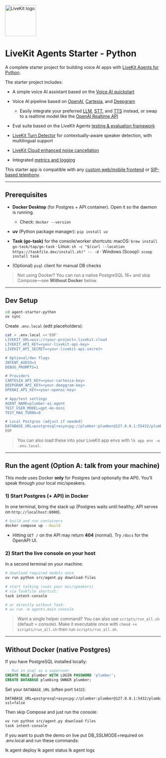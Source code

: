 <a href="https://livekit.io/">
  <img src="./.github/assets/livekit-mark.png" alt="LiveKit logo" width="100" height="100">
</a>

# LiveKit Agents Starter - Python

A complete starter project for building voice AI apps with [LiveKit Agents for Python](https://github.com/livekit/agents).

The starter project includes:

* A simple voice AI assistant based on the [Voice AI quickstart](https://docs.livekit.io/agents/start/voice-ai/)
* Voice AI pipeline based on [OpenAI](https://docs.livekit.io/agents/integrations/llm/openai/), [Cartesia](https://docs.livekit.io/agents/integrations/tts/cartesia/), and [Deepgram](https://docs.livekit.io/agents/integrations/llm/deepgram/)

  * Easily integrate your preferred [LLM](https://docs.livekit.io/agents/integrations/llm/), [STT](https://docs.livekit.io/agents/integrations/stt/), and [TTS](https://docs.livekit.io/agents/integrations/tts/) instead, or swap to a realtime model like the [OpenAI Realtime API](https://docs.livekit.io/agents/integrations/realtime/openai)
* Eval suite based on the LiveKit Agents [testing & evaluation framework](https://docs.livekit.io/agents/build/testing/)
* [LiveKit Turn Detector](https://docs.livekit.io/agents/build/turns/turn-detector/) for contextually-aware speaker detection, with multilingual support
* [LiveKit Cloud enhanced noise cancellation](https://docs.livekit.io/home/cloud/noise-cancellation/)
* Integrated [metrics and logging](https://docs.livekit.io/agents/build/metrics/)

This starter app is compatible with any [custom web/mobile frontend](https://docs.livekit.io/agents/start/frontend/) or [SIP-based telephony](https://docs.livekit.io/agents/start/telephony/).

---

## Prerequisites

* **Docker Desktop** (for Postgres + API container). Open it so the daemon is running.

  * Check: `docker --version`
* **uv** (Python package manager): `pip install uv`
* **Task (go-task)** for the console/worker shortcuts:
  macOS: `brew install go-task/tap/go-task` · Linux: `sh -c "$(curl --location https://taskfile.dev/install.sh)" -- -d` · Windows (Scoop): `scoop install task`
* (Optional) `psql` client for manual DB checks

> Not using Docker? You can run a native PostgreSQL 16+ and skip Compose—see **Without Docker** below.

---

## Dev Setup

```bash
cd agent-starter-python
uv sync
```

Create `.env.local` (edit placeholders):

```bash
cat > .env.local <<'EOF'
LIVEKIT_URL=wss://<your-project>.livekit.cloud
LIVEKIT_API_KEY=<your-livekit-api-key>
LIVEKIT_API_SECRET=<your-livekit-api-secret>

# Optional/dev flags
INTENT_AUDIO=1
DEBUG_PROMPTS=1

# Providers
CARTESIA_API_KEY=<your-cartesia-key>
DEEPGRAM_API_KEY=<your-deepgram-key>
OPENAI_API_KEY=<your-openai-key>

# App/test settings
AGENT_NAME=plumber-ai-agent
TEST_USER_MODEL=gpt-4o-mini
TEST_MAX_TURNS=8

# Local Postgres (adjust if needed)
DATABASE_URL=postgresql+asyncpg://plumber:plumber@127.0.0.1:55432/plumbing?ssl=false
EOF
```

> You can also load these into your LiveKit app envs with `lk app env -w .env.local`.

---

## Run the agent (Option A: talk from your machine)

This mode uses Docker **only** for Postgres (and optionally the API). You’ll speak through your local mic/speakers.

### 1) Start Postgres (+ API) in Docker

In one terminal, bring the stack up (Postgres waits until healthy; API serves on `http://localhost:8000`).

```bash
# build and run containers
docker compose up --build
```

* Hitting `GET /` on the API may return **404** (normal). Try `/docs` for the OpenAPI UI.

### 2) Start the live console on your host

In a second terminal on your machine:

```bash
# download required models once
uv run python src/agent.py download-files

# start talking (uses your mic/speakers)
# via Taskfile shortcut:
task intent-console

# or directly without Task:
# uv run -m agents.main console
```

> Want a single helper command? You can also use `scripts/run_all.sh` (default = console). Make it executable once with `chmod +x scripts/run_all.sh` then run `scripts/run_all.sh`.

---

## Without Docker (native Postgres)

If you have PostgreSQL installed locally:

```sql
-- Run in psql as a superuser
CREATE ROLE plumber WITH LOGIN PASSWORD 'plumber';
CREATE DATABASE plumbing OWNER plumber;
```

Set your `DATABASE_URL` (often port `5432`):

```
DATABASE_URL=postgresql+asyncpg://plumber:plumber@127.0.0.1:5432/plumbing?ssl=false
```

Then skip Compose and just run the console:

```bash
uv run python src/agent.py download-files
task intent-console
```
if you want to push the demo on live put DB_SSLMODE=required on .env.local and run these commands:

lk agent deploy
lk agent status
lk agent logs

